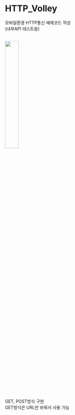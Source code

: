 # HTTP_Volley

모바일환경 HTTP통신 예제코드 작성
<br>
(내부API 테스트용)

<br>
<img src="https://user-images.githubusercontent.com/56987664/101435272-697e0c00-394f-11eb-831a-06bc2f823c88.png" width="30%">
<br>
GET, POST방식 구현
<br>
GET방식은 URL만 바꿔서 사용 가능
